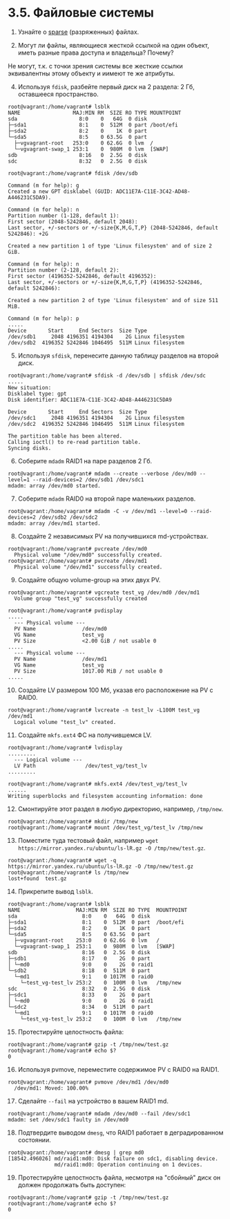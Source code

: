 # 3.5. Файловые системы

1. Узнайте о [sparse](https://ru.wikipedia.org/wiki/%D0%A0%D0%B0%D0%B7%D1%80%D0%B5%D0%B6%D1%91%D0%BD%D0%BD%D1%8B%D0%B9_%D1%84%D0%B0%D0%B9%D0%BB) (разряженных) файлах.

2. Могут ли файлы, являющиеся жесткой ссылкой на один объект, иметь разные права доступа и владельца? Почему?

Не могут, т.к. с точки зрения системы все жесткие ссылки эквивалентны этому объекту и иимеют те же атрибуты.

4. Используя `fdisk`, разбейте первый диск на 2 раздела: 2 Гб, оставшееся пространство.
```
root@vagrant:/home/vagrant# lsblk
NAME                 MAJ:MIN RM  SIZE RO TYPE MOUNTPOINT
sda                    8:0    0   64G  0 disk
├─sda1                 8:1    0  512M  0 part /boot/efi
├─sda2                 8:2    0    1K  0 part
└─sda5                 8:5    0 63.5G  0 part
  ├─vgvagrant-root   253:0    0 62.6G  0 lvm  /
  └─vgvagrant-swap_1 253:1    0  980M  0 lvm  [SWAP]
sdb                    8:16   0  2.5G  0 disk
sdc                    8:32   0  2.5G  0 disk

root@vagrant:/home/vagrant# fdisk /dev/sdb

Command (m for help): g
Created a new GPT disklabel (GUID: ADC11E7A-C11E-3C42-AD48-A446231C5DA9).

Command (m for help): n
Partition number (1-128, default 1):
First sector (2048-5242846, default 2048):
Last sector, +/-sectors or +/-size{K,M,G,T,P} (2048-5242846, default 5242846): +2G

Created a new partition 1 of type 'Linux filesystem' and of size 2 GiB.

Command (m for help): n
Partition number (2-128, default 2):
First sector (4196352-5242846, default 4196352):
Last sector, +/-sectors or +/-size{K,M,G,T,P} (4196352-5242846, default 5242846):

Created a new partition 2 of type 'Linux filesystem' and of size 511 MiB.

Command (m for help): p
.....
Device       Start     End Sectors  Size Type
/dev/sdb1     2048 4196351 4194304    2G Linux filesystem
/dev/sdb2  4196352 5242846 1046495  511M Linux filesystem
```


5. Используя `sfdisk`, перенесите данную таблицу разделов на второй диск.

```
root@vagrant:/home/vagrant# sfdisk -d /dev/sdb | sfdisk /dev/sdc
.....
New situation:
Disklabel type: gpt
Disk identifier: ADC11E7A-C11E-3C42-AD48-A446231C5DA9

Device       Start     End Sectors  Size Type
/dev/sdc1     2048 4196351 4194304    2G Linux filesystem
/dev/sdc2  4196352 5242846 1046495  511M Linux filesystem

The partition table has been altered.
Calling ioctl() to re-read partition table.
Syncing disks.
```

6. Соберите `mdadm` RAID1 на паре разделов 2 Гб.

```
root@vagrant:/home/vagrant# mdadm --create --verbose /dev/md0 --level=1 --raid-devices=2 /dev/sdb1 /dev/sdc1
mdadm: array /dev/md0 started.
```

7. Соберите `mdadm` RAID0 на второй паре маленьких разделов.

```
root@vagrant:/home/vagrant# mdadm -C -v /dev/md1 --level=0 --raid-devices=2 /dev/sdb2 /dev/sdc2
mdadm: array /dev/md1 started.
```

8. Создайте 2 независимых PV на получившихся md-устройствах.

```
root@vagrant:/home/vagrant# pvcreate /dev/md0
  Physical volume "/dev/md0" successfully created.
root@vagrant:/home/vagrant# pvcreate /dev/md1
  Physical volume "/dev/md1" successfully created.
```

9. Создайте общую volume-group на этих двух PV.

```
root@vagrant:/home/vagrant# vgcreate test_vg /dev/md0 /dev/md1
  Volume group "test_vg" successfully created
  
root@vagrant:/home/vagrant# pvdisplay
.....
  --- Physical volume ---
  PV Name               /dev/md0
  VG Name               test_vg
  PV Size               <2.00 GiB / not usable 0
.....
  --- Physical volume ---
  PV Name               /dev/md1
  VG Name               test_vg
  PV Size               1017.00 MiB / not usable 0
.....
```

10. Создайте LV размером 100 Мб, указав его расположение на PV с RAID0.

```
root@vagrant:/home/vagrant# lvcreate -n test_lv -L100M test_vg /dev/md1
  Logical volume "test_lv" created.
```

11. Создайте `mkfs.ext4` ФС на получившемся LV.

```
root@vagrant:/home/vagrant# lvdisplay
.........
  --- Logical volume ---
  LV Path                /dev/test_vg/test_lv
.........

root@vagrant:/home/vagrant# mkfs.ext4 /dev/test_vg/test_lv
......
Writing superblocks and filesystem accounting information: done
```

12. Смонтируйте этот раздел в любую директорию, например, `/tmp/new`.

```
root@vagrant:/home/vagrant# mkdir /tmp/new
root@vagrant:/home/vagrant# mount /dev/test_vg/test_lv /tmp/new
```

13. Поместите туда тестовый файл, например `wget https://mirror.yandex.ru/ubuntu/ls-lR.gz -O /tmp/new/test.gz`.

```
root@vagrant:/home/vagrant# wget -q https://mirror.yandex.ru/ubuntu/ls-lR.gz -O /tmp/new/test.gz
root@vagrant:/home/vagrant# ls /tmp/new
lost+found  test.gz
```

14. Прикрепите вывод `lsblk`.

```
root@vagrant:/home/vagrant# lsblk
NAME                  MAJ:MIN RM  SIZE RO TYPE  MOUNTPOINT
sda                     8:0    0   64G  0 disk
├─sda1                  8:1    0  512M  0 part  /boot/efi
├─sda2                  8:2    0    1K  0 part
└─sda5                  8:5    0 63.5G  0 part
  ├─vgvagrant-root    253:0    0 62.6G  0 lvm   /
  └─vgvagrant-swap_1  253:1    0  980M  0 lvm   [SWAP]
sdb                     8:16   0  2.5G  0 disk
├─sdb1                  8:17   0    2G  0 part
│ └─md0                 9:0    0    2G  0 raid1
└─sdb2                  8:18   0  511M  0 part
  └─md1                 9:1    0 1017M  0 raid0
    └─test_vg-test_lv 253:2    0  100M  0 lvm   /tmp/new
sdc                     8:32   0  2.5G  0 disk
├─sdc1                  8:33   0    2G  0 part
│ └─md0                 9:0    0    2G  0 raid1
└─sdc2                  8:34   0  511M  0 part
  └─md1                 9:1    0 1017M  0 raid0
    └─test_vg-test_lv 253:2    0  100M  0 lvm   /tmp/new
```

15. Протестируйте целостность файла:

```
root@vagrant:/home/vagrant# gzip -t /tmp/new/test.gz
root@vagrant:/home/vagrant# echo $?
0
```

16. Используя pvmove, переместите содержимое PV с RAID0 на RAID1.

```
root@vagrant:/home/vagrant# pvmove /dev/md1 /dev/md0
  /dev/md1: Moved: 100.00%
```

17. Сделайте `--fail` на устройство в вашем RAID1 md.

```
root@vagrant:/home/vagrant# mdadm /dev/md0 --fail /dev/sdc1
mdadm: set /dev/sdc1 faulty in /dev/md0
```

18. Подтвердите выводом `dmesg`, что RAID1 работает в деградированном состоянии.

```
root@vagrant:/home/vagrant# dmesg | grep md0
[18542.496026] md/raid1:md0: Disk failure on sdc1, disabling device.
               md/raid1:md0: Operation continuing on 1 devices.
```

19. Протестируйте целостность файла, несмотря на "сбойный" диск он должен продолжать быть доступен:

```
root@vagrant:/home/vagrant# gzip -t /tmp/new/test.gz
root@vagrant:/home/vagrant# echo $?
0
 ```


